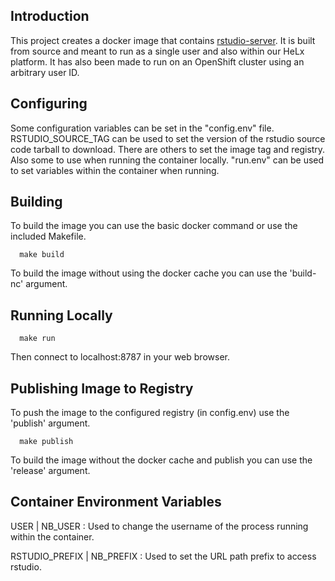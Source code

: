 ## Introduction

This project creates a docker image that contains [rstudio-server](https://posit.co/products/open-source/rstudio-server/).  It is built from source and meant to run as a single user and also within our HeLx platform.  It has also been made to run on an OpenShift cluster using an arbitrary user ID.

## Configuring

Some configuration variables can be set in the "config.env" file.  RSTUDIO_SOURCE_TAG can be used to set the version of the rstudio source code tarball to download.  There are others to set the image tag and registry.  Also some to use when running the container locally.  "run.env" can be used to set variables within the container when running.

## Building

To build the image you can use the basic docker command or use the included Makefile.
```
  make build
```
  To build the image without using the docker cache you can use the 'build-nc' argument.

## Running Locally

```
  make run
```
  Then connect to localhost:8787 in your web browser.

## Publishing Image to Registry
  To push the image to the configured registry (in config.env) use the 'publish' argument.
```
  make publish
```
  To build the image without the docker cache and publish you can use the 'release' argument.

## Container Environment Variables
  USER | NB_USER : Used to change the username of the process running within the container.
  
  RSTUDIO_PREFIX | NB_PREFIX : Used to set the URL path prefix to access rstudio. 
